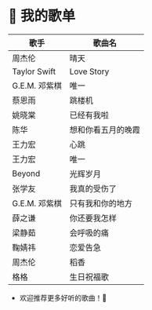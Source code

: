 # 🎵 我的歌单

| 歌手                 | 歌曲名             |
|----------------------|--------------------|
| 周杰伦                | 晴天               |
| Taylor Swift          | Love Story         |
| G.E.M. 邓紫棋         | 唯一               |
| 蔡恩雨                | 跳楼机             |
| 姚晓棠                | 已经有我啦         |
| 陈华                  | 想和你看五月的晚霞  |
| 王力宏                | 心跳               |
| 王力宏                | 唯一               |
| Beyond               | 光辉岁月           |
| 张学友                | 我真的受伤了       |
| G.E.M. 邓紫棋         | 只有我和你的地方   |
| 薛之谦                | 你还要我怎样       |
| 梁静茹                | 会呼吸的痛         |
| 鞠婧祎                | 恋爱告急           |
| 周杰伦                | 稻香               |
| 格格                  | 生日祝福歌         |

- 欢迎推荐更多好听的歌曲！🌟
